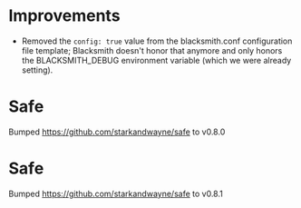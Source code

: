 # Improvements

- Removed the `config: true` value from the blacksmith.conf
  configuration file template; Blacksmith doesn't honor that
  anymore and only honors the BLACKSMITH_DEBUG environment
  variable (which we were already setting).

# Safe
Bumped https://github.com/starkandwayne/safe to v0.8.0

# Safe
Bumped https://github.com/starkandwayne/safe to v0.8.1
